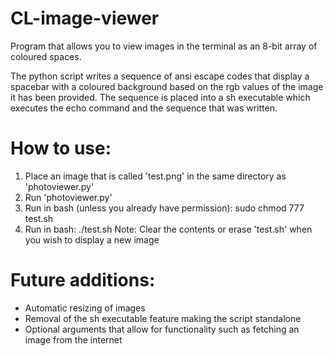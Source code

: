 # CL-image-viewer

Program that allows you to view images in the terminal as an 8-bit array of coloured spaces.

The python script writes a sequence of ansi escape codes that display a spacebar with a coloured background based on the rgb values of the image it has been provided. The sequence is placed into a sh executable which executes the echo command and the sequence that was written.

# How to use:

1. Place an image that is called 'test.png' in the same directory as 'photoviewer.py'
2. Run 'photoviewer.py'
3. Run in bash (unless you already have permission): sudo chmod 777 test.sh
4. Run in bash: ./test.sh
Note: Clear the contents or erase 'test.sh' when you wish to display a new image

# Future additions:

  - Automatic resizing of images
  - Removal of the sh executable feature making the script standalone
  - Optional arguments that allow for functionality such as fetching an image from the internet
